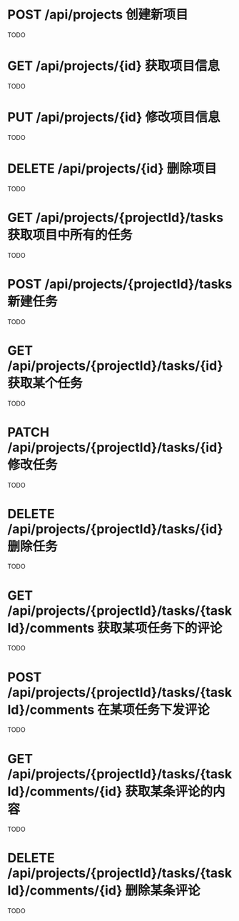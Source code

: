 # POST /api/projects 创建新项目
TODO

# GET /api/projects/{id} 获取项目信息
TODO

# PUT /api/projects/{id} 修改项目信息
TODO

# DELETE /api/projects/{id} 删除项目
TODO

# GET /api/projects/{projectId}/tasks 获取项目中所有的任务
TODO

# POST /api/projects/{projectId}/tasks 新建任务
TODO

# GET /api/projects/{projectId}/tasks/{id} 获取某个任务
TODO

# PATCH /api/projects/{projectId}/tasks/{id} 修改任务
TODO

# DELETE /api/projects/{projectId}/tasks/{id} 删除任务
TODO

# GET /api/projects/{projectId}/tasks/{taskId}/comments 获取某项任务下的评论
TODO

# POST /api/projects/{projectId}/tasks/{taskId}/comments 在某项任务下发评论
TODO

# GET /api/projects/{projectId}/tasks/{taskId}/comments/{id} 获取某条评论的内容
TODO

# DELETE /api/projects/{projectId}/tasks/{taskId}/comments/{id} 删除某条评论
TODO
